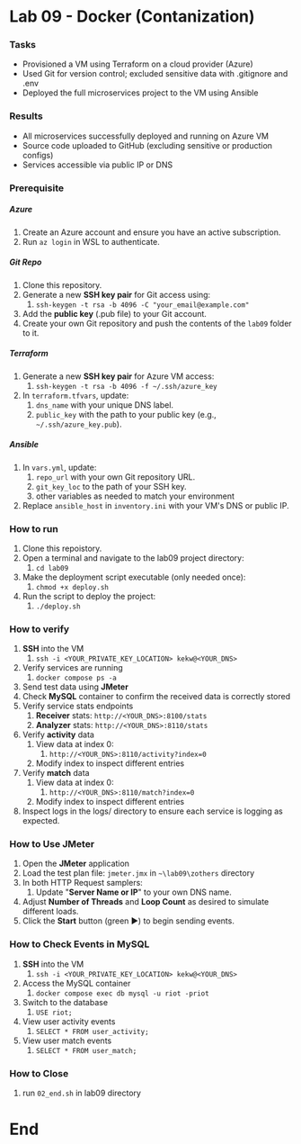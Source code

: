 # Lab 09 - Docker (Contanization)
### Tasks
- Provisioned a VM using Terraform on a cloud provider (Azure)
- Used Git for version control; excluded sensitive data with .gitignore and .env
- Deployed the full microservices project to the VM using Ansible

### Results
- All microservices successfully deployed and running on Azure VM
- Source code uploaded to GitHub (excluding sensitive or production configs)
- Services accessible via public IP or DNS

### Prerequisite
##### Azure
1. Create an Azure account and ensure you have an active subscription.
2. Run `az login` in WSL to authenticate.
##### Git Repo
1. Clone this repository.
2. Generate a new **SSH key pair** for Git access using:
   1. `ssh-keygen -t rsa -b 4096 -C "your_email@example.com"`
3. Add the **public key** (.pub file) to your Git account.
4. Create your own Git repository and push the contents of the `lab09` folder to it.
##### Terraform
1. Generate a new **SSH key pair** for Azure VM access:
   1. `ssh-keygen -t rsa -b 4096 -f ~/.ssh/azure_key`
2. In `terraform.tfvars`, update:
   1. `dns_name` with your unique DNS label.
   2. `public_key` with the path to your public key (e.g., `~/.ssh/azure_key.pub`).
##### Ansible 
1. In `vars.yml`, update:
   1. `repo_url` with your own Git repository URL.
   2. `git_key_loc` to the path of your SSH key.
   3. other variables as needed to match your environment
2. Replace `ansible_host` in `inventory.ini` with your VM's DNS or public IP.

### How to run
1. Clone this repoistory.
2. Open a terminal and navigate to the lab09 project directory:
   1. `cd lab09`
3. Make the deployment script executable (only needed once):
   1. `chmod +x deploy.sh`
4. Run the script to deploy the project:
   1. `./deploy.sh`

### How to verify
1. **SSH** into the VM
   1. `ssh -i <YOUR_PRIVATE_KEY_LOCATION> kekw@<YOUR_DNS>`
2. Verify services are running
   1. `docker compose ps -a`
3. Send test data using **JMeter**
4. Check **MySQL** container to confirm the received data is correctly stored
5. Verify service stats endpoints
   1. **Receiver** stats: `http://<YOUR_DNS>:8100/stats`
   2. **Analyzer** stats: `http://<YOUR_DNS>:8110/stats`
6. Verify **activity** data
   1. View data at index 0:
      1. `http://<YOUR_DNS>:8110/activity?index=0`
   2. Modify index to inspect different entries
6. Verify **match** data
   1. View data at index 0:
      1. `http://<YOUR_DNS>:8110/match?index=0`
   2. Modify index to inspect different entries 
8. Inspect logs in the logs/ directory to ensure each service is logging as expected.

### How to Use JMeter
1. Open the **JMeter** application
2. Load the test plan file: `jmeter.jmx` in `~\lab09\zothers` directory
3. In both HTTP Request samplers:
   1. Update "**Server Name or IP**" to your own DNS name.
4. Adjust **Number of Threads** and **Loop Count** as desired to simulate different loads.
5. Click the **Start** button (green ▶️) to begin sending events.

### How to Check Events in MySQL
1. **SSH** into the VM
   1. `ssh -i <YOUR_PRIVATE_KEY_LOCATION> kekw@<YOUR_DNS>`
2. Access the MySQL container
   1. `docker compose exec db mysql -u riot -priot`
3. Switch to the database
   1. `USE riot;`
4. View user activity events
   1. `SELECT * FROM user_activity;`
5. View user match events
   1. `SELECT * FROM user_match;`

### How to Close
1. run `02_end.sh` in lab09 directory

# End